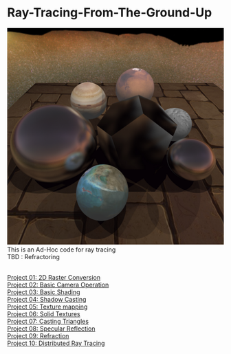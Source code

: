 # Ray-Tracing-From-The-Ground-Up
![Render](WebPages/csce647/pr10/glosslucent.jpg)
This is an Ad-Hoc code for ray tracing <br /> 
TBD : Refractoring <br /> <br />

<a href=pr01/readme.md> Project 01: 2D Raster Conversion </a><br>
<a href=pr02/readme.md> Project 02: Basic Camera Operation </a><br>
<a href=pr03/readme.md> Project 03: Basic Shading </a><br>
<a href=pr04/readme.md> Project 04: Shadow Casting </a><br>
<a href=pr05/readme.md> Project 05: Texture mapping </a><br>
<a href=pr06/readme.md> Project 06: Solid Textures </a><br>
<a href=pr07/readme.md> Project 07: Casting Triangles </a><br>
<a href=pr08/readme.md> Project 08: Specular Reflection </a><br>
<a href=pr09/readme.md> Project 09: Refraction </a><br>
<a href=pr10/readme.md> Project 10: Distributed Ray Tracing </a><br>